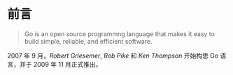 # 前言

> Go is an open source programmng language that makes it easy to build simple, reliable, and efficient software.

2007 年 9 月，*Robert Griesemer*, *Rob Pike* 和 *Ken Thompson* 开始构思 Go 语言，并于 2009 年 11 月正式推出。